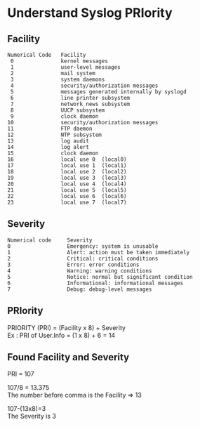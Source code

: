# Understand Syslog PRIority 

## Facility
```shell
Numerical Code   Facility          
 0               kernel messages  
 1               user-level messages  
 2               mail system  
 3               system daemons  
 4               security/authorization messages  
 5               messages generated internally by syslogd  
 6               line printer subsystem  
 7               network news subsystem  
 8               UUCP subsystem  
 9               clock daemon  
10               security/authorization messages  
11               FTP daemon  
12               NTP subsystem  
13               log audit  
14               log alert  
15               clock daemon  
16               local use 0  (local0)  
17               local use 1  (local1)  
18               local use 2  (local2)  
19               local use 3  (local3)  
20               local use 4  (local4)  
21               local use 5  (local5)  
22               local use 6  (local6)  
23               local use 7  (local7) 
```
  
## Severity
```shell
Numerical code     Severity
0                  Emergency: system is unusable
1                  Alert: action must be taken immediately
2                  Critical: critical conditions
3                  Error: error conditions
4                  Warning: warning conditions
5                  Notice: normal but significant condition
6                  Informational: informational messages
7                  Debug: debug-level messages
```  
 
## PRIority 
PRIORITY (PRI) = (Facility x 8) + Severity  
Ex : PRI of User.Info = (1 x 8) + 6 = 14

## Found Facility and Severity
PRI = 107  
  
107/8 = 13.375  
The number before comma is the Facility => 13

107-(13x8)=3  
The Severity is 3
